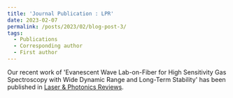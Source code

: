 ```yaml
---
title: 'Journal Publication : LPR'
date: 2023-02-07
permalink: /posts/2023/02/blog-post-3/
tags:
  - Publications
  - Corresponding author
  - First author
---
```


Our recent work of 'Evanescent Wave Lab-on-Fiber for High Sensitivity Gas Spectroscopy with Wide Dynamic Range and Long-Term Stability' has been published in [Laser & Photonics Reviews](https://onlinelibrary.wiley.com/doi/10.1002/lpor.202200972).
